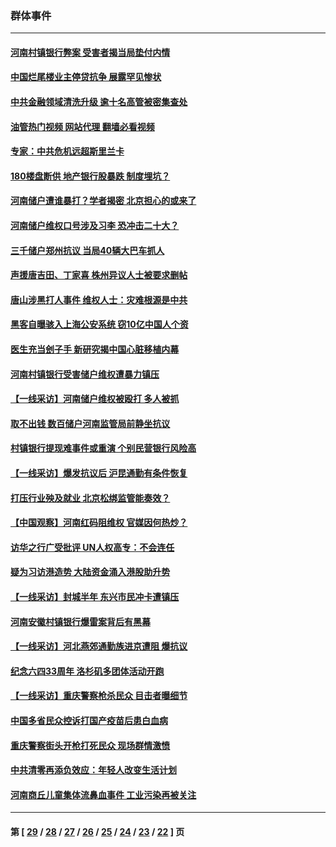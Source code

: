 ### 群体事件
---
#### [河南村镇银行弊案 受害者揭当局垫付内情](../../pages/ncid279/n13791990.md?08011645) 
#### [中国烂尾楼业主停贷抗争 展露罕见惨状](../../pages/ncid279/n13787794.md?08011645) 
#### [中共金融领域清洗升级 逾十名高管被密集查处](../../pages/ncid279/n13782694.md?08011645) 
#### [油管热门视频 网站代理 翻墙必看视频](http://209.222.30.114:81/youtube.html?08011645)
#### [专家：中共危机远超斯里兰卡](../../pages/ncid279/n13782248.md?08011645) 
#### [180楼盘断供 地产银行股暴跌 制度埋坑？](../../pages/ncid279/n13780778.md?08011645) 
#### [河南储户遭谁暴打？学者揭密 北京担心的或来了](../../pages/ncid279/n13779407.md?08011645) 
#### [河南储户维权口号涉及习李 恐冲击二十大？](../../pages/ncid279/n13778148.md?08011645) 
#### [三千储户郑州抗议 当局40辆大巴车抓人](../../pages/ncid279/n13777593.md?08011645) 
#### [声援唐吉田、丁家喜 株州异议人士被要求删帖](../../pages/ncid279/n13775534.md?08011645) 
#### [唐山涉黑打人事件 维权人士：灾难根源是中共](../../pages/ncid279/n13773534.md?08011645) 
#### [黑客自曝骇入上海公安系统 窃10亿中国人个资](../../pages/ncid279/n13773395.md?08011645) 
#### [医生充当刽子手 新研究揭中国心脏移植内幕](../../pages/ncid279/n13772291.md?08011645) 
#### [河南村镇银行受害储户维权遭暴力镇压](../../pages/ncid279/n13770841.md?08011645) 
#### [【一线采访】河南储户维权被殴打 多人被抓](../../pages/ncid279/n13768629.md?08011645) 
#### [取不出钱 数百储户河南监管局前静坐抗议](../../pages/ncid279/n13767198.md?08011645) 
#### [村镇银行提现难事件或重演 个别民营银行风险高](../../pages/ncid279/n13764495.md?08011645) 
#### [【一线采访】爆发抗议后 沪昆通勤有条件恢复](../../pages/ncid279/n13763504.md?08011645) 
#### [打压行业殃及就业 北京松绑监管能奏效？](../../pages/ncid279/n13761130.md?08011645) 
#### [【中国观察】河南红码阻维权 官媒因何热炒？](../../pages/ncid279/n13760146.md?08011645) 
#### [访华之行广受批评 UN人权高专：不会连任](../../pages/ncid279/n13758655.md?08011645) 
#### [疑为习访港造势 大陆资金涌入港股助升势](../../pages/ncid279/n13756127.md?08011645) 
#### [【一线采访】封城半年 东兴市民冲卡遭镇压](../../pages/ncid279/n13754277.md?08011645) 
#### [河南安徽村镇银行爆雷案背后有黑幕](../../pages/ncid279/n13754230.md?08011645) 
#### [【一线采访】河北燕郊通勤族进京遭阻 爆抗议](../../pages/ncid279/n13749999.md?08011645) 
#### [纪念六四33周年 洛杉矶多团体活动开跑](../../pages/ncid279/n13749760.md?08011645) 
#### [【一线采访】重庆警察枪杀民众 目击者曝细节](../../pages/ncid279/n13749360.md?08011645) 
#### [中国多省民众控诉打国产疫苗后患白血病](../../pages/ncid279/n13748740.md?08011645) 
#### [重庆警察街头开枪打死民众 现场群情激愤](../../pages/ncid279/n13749070.md?08011645) 
#### [中共清零再添负效应：年轻人改变生活计划](../../pages/ncid279/n13748102.md?08011645) 
#### [河南商丘儿童集体流鼻血事件 工业污染再被关注](../../pages/ncid279/n13747065.md?08011645) 

---
#### 第 [ [29](./29.md?08011645) / [28](./28.md?08011645) / [27](./27.md?08011645) / [26](./26.md?08011645) / [25](./25.md?08011645) / [24](./24.md?08011645) / [23](./23.md?08011645) / [22](./22.md?08011645) ] 页
